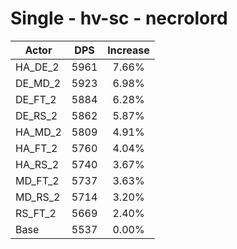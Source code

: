 # Single - hv-sc - necrolord
| Actor | DPS | Increase |
|---|:---:|:---:|
|HA_DE_2|5961|7.66%|
|DE_MD_2|5923|6.98%|
|DE_FT_2|5884|6.28%|
|DE_RS_2|5862|5.87%|
|HA_MD_2|5809|4.91%|
|HA_FT_2|5760|4.04%|
|HA_RS_2|5740|3.67%|
|MD_FT_2|5737|3.63%|
|MD_RS_2|5714|3.20%|
|RS_FT_2|5669|2.40%|
|Base|5537|0.00%|
